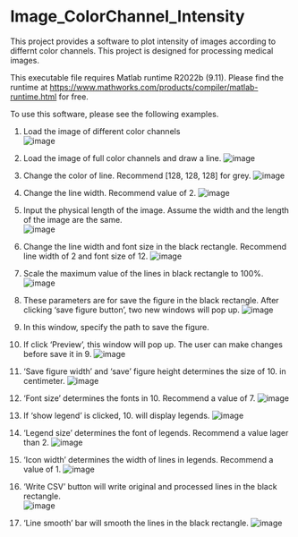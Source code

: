 # Image_ColorChannel_Intensity
This project provides a software to plot intensity of images according to differnt color channels. This project is designed for processing medical images.

This executable file requires Matlab runtime R2022b (9.11). Please find the runtime at https://www.mathworks.com/products/compiler/matlab-runtime.html for free.

To use this software, please see the following examples.

1. Load the image of different color channels  
![image](https://user-images.githubusercontent.com/84153607/212494793-9a71e9a1-8ad5-4887-9621-4dae00f493c1.png)

2. Load the image of full color channels and draw a line.
![image](https://user-images.githubusercontent.com/84153607/212494820-a12ac376-9a7f-4889-b71b-0c1e10e832dd.png)

3. Change the color of line. Recommend [128, 128, 128] for grey.
![image](https://user-images.githubusercontent.com/84153607/212494862-189b1ec4-c2df-4429-8f76-6b3db037179f.png)

4. Change the line width. Recommend value of 2. 
![image](https://user-images.githubusercontent.com/84153607/212494904-400d6642-ffd6-4938-8673-6dee19bfc427.png)

5. Input the physical length of the image. Assume the width and the length of the image are the same.  
![image](https://user-images.githubusercontent.com/84153607/212494925-d68b9399-9680-40c9-b2f5-4be2df1b8e79.png)

6. Change the line width and font size in the black rectangle. Recommend line width of 2 and font size of 12.
![image](https://user-images.githubusercontent.com/84153607/212494974-8b2a74c7-ce0b-4237-98b0-12f0eca2ff38.png)

7. Scale the maximum value of the lines in black rectangle to 100%. 
![image](https://user-images.githubusercontent.com/84153607/212495008-7252eca6-f1db-45d5-8551-c13788d157ff.png)

8. These parameters are for save the figure in the black rectangle. After clicking ‘save figure button’, two new windows will pop up. 
![image](https://user-images.githubusercontent.com/84153607/212495051-ae193247-c8a7-4958-b22f-51a4214b8937.png)

9. In this window, specify the path to save the figure. 

10. If click ‘Preview’, this window will pop up. The user can make changes before save it in 9. 
![image](https://user-images.githubusercontent.com/84153607/212495223-f05c4e43-5443-4cdb-834d-61340e785cf2.png)

11. ‘Save figure width’ and ‘save’ figure height determines the size of 10. in centimeter.
![image](https://user-images.githubusercontent.com/84153607/212495400-4e7220f2-31cc-45fa-971d-501c5c7cc655.png)

12. ‘Font size’ determines the fonts in 10. Recommend a value of 7.
![image](https://user-images.githubusercontent.com/84153607/212495427-624a694c-e6ad-410a-a466-18a7c563538d.png)

13. If ‘show legend’ is clicked, 10. will display legends.
![image](https://user-images.githubusercontent.com/84153607/212495437-830d0ad0-210d-46c6-9633-9e0d2b8d3b01.png)

14. ‘Legend size’ determines the font of legends. Recommend a value lager than 2.
![image](https://user-images.githubusercontent.com/84153607/212495448-eba10f2a-b94b-43b5-b123-5b88bb6a4c69.png)

15. ‘Icon width’ determines the width of lines in legends. Recommend a value of 1. 
![image](https://user-images.githubusercontent.com/84153607/212495458-7a12f04f-86ed-435f-935a-daac66f08603.png)

16. ‘Write CSV’ button will write original and processed lines in the black rectangle.  
![image](https://user-images.githubusercontent.com/84153607/212495486-534b061d-c14d-4bd7-a1e7-f047d3ad69d8.png)

17. ‘Line smooth’ bar will smooth the lines in the black rectangle.
![image](https://user-images.githubusercontent.com/84153607/212495495-020e2e0a-761f-49e1-a5ba-781988b4c9b9.png)













